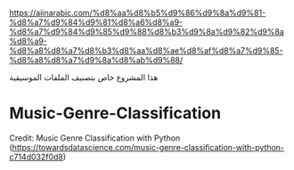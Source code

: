 https://aiinarabic.com/%d8%aa%d8%b5%d9%86%d9%8a%d9%81-%d8%a7%d9%84%d9%81%d8%a6%d8%a9-%d8%a7%d9%84%d9%85%d9%88%d8%b3%d9%8a%d9%82%d9%8a%d8%a9-%d8%a8%d8%a7%d8%b3%d8%aa%d8%ae%d8%af%d8%a7%d9%85-%d8%a8%d8%a7%d9%8a%d8%ab%d9%88/

هذا المشروع خاص بتصنيف الملفات الموسيقية

# Music-Genre-Classification

Credit:
Music Genre Classification with Python (https://towardsdatascience.com/music-genre-classification-with-python-c714d032f0d8)
